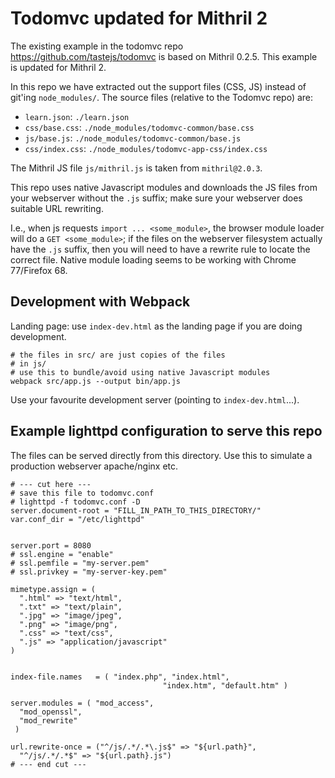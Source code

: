 # Todomvc updated for Mithril 2

The existing example in the todomvc repo https://github.com/tastejs/todomvc
is based on Mithril 0.2.5. This example is updated for Mithril 2.

In this repo we have extracted out the support files (CSS, JS) instead
of git'ing `node_modules/`. The source files (relative to the Todomvc repo) are:

* `learn.json`: `./learn.json`
* `css/base.css`: `./node_modules/todomvc-common/base.css`
* `js/base.js`: `./node_modules/todomvc-common/base.js`
* `css/index.css`: `./node_modules/todomvc-app-css/index.css`


The Mithril JS file `js/mithril.js` is taken from `mithril@2.0.3`.


This repo uses native Javascript modules and downloads the JS files from your webserver
without the `.js` suffix; make sure your webserver does suitable URL rewriting.

I.e.,  when js requests `import ... <some_module>`, the browser module loader will
do a `GET <some_module>`; if the files on the webserver filesystem actually have the `.js`
suffix, then you will need to have a rewrite rule to locate the correct file. Native module
loading seems to be working with Chrome 77/Firefox 68.


## Development with Webpack

Landing page: use `index-dev.html` as the landing page if you are doing development.

```
# the files in src/ are just copies of the files
# in js/
# use this to bundle/avoid using native Javascript modules
webpack src/app.js --output bin/app.js
```

Use your favourite development server (pointing to `index-dev.html`...).

## Example lighttpd configuration to serve this repo
The files can be served directly from this directory. Use
this to simulate a production webserver apache/nginx etc.

```
# --- cut here ---
# save this file to todomvc.conf
# lighttpd -f todomvc.conf -D
server.document-root = "FILL_IN_PATH_TO_THIS_DIRECTORY/"
var.conf_dir = "/etc/lighttpd"


server.port = 8080
# ssl.engine = "enable"
# ssl.pemfile = "my-server.pem"
# ssl.privkey = "my-server-key.pem"

mimetype.assign = (
  ".html" => "text/html",
  ".txt" => "text/plain",
  ".jpg" => "image/jpeg",
  ".png" => "image/png",
  ".css" => "text/css",
  ".js" => "application/javascript"
)


index-file.names   = ( "index.php", "index.html",
                                  "index.htm", "default.htm" )

server.modules = ( "mod_access",
  "mod_openssl",
  "mod_rewrite"
 )

url.rewrite-once = ("^/js/.*/.*\.js$" => "${url.path}",
  "^/js/.*/.*$" => "${url.path}.js")
# --- end cut ---
```
